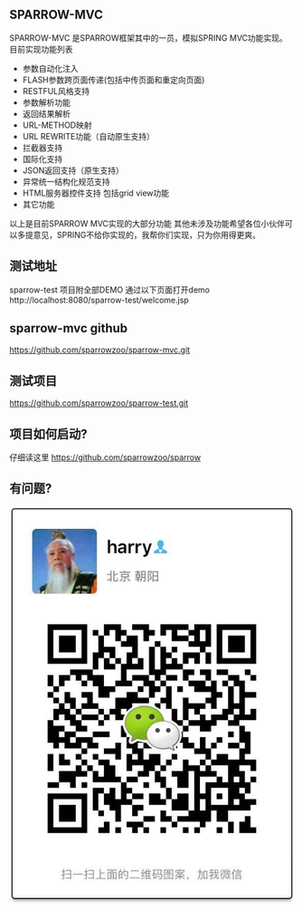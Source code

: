 SPARROW-MVC
---
SPARROW-MVC 是SPARROW框架其中的一员，模拟SPRING MVC功能实现。
目前实现功能列表
- 参数自动化注入
- FLASH参数跨页面传递(包括中传页面和重定向页面)
- RESTFUL风格支持
- 参数解析功能
- 返回结果解析
- URL-METHOD映射
- URL REWRITE功能（自动原生支持）
- 拦截器支持
- 国际化支持
- JSON返回支持（原生支持）
- 异常统一结构化规范支持
- HTML服务器控件支持 包括grid view功能
- 其它功能

以上是目前SPARROW MVC实现的大部分功能
其他未涉及功能希望各位小伙伴可以多提意见，SPRING不给你实现的，我帮你们实现，只为你用得更爽。

测试地址
---
sparrow-test 项目附全部DEMO
通过以下页面打开demo
http://localhost:8080/sparrow-test/welcome.jsp

sparrow-mvc github
---
https://github.com/sparrowzoo/sparrow-mvc.git

测试项目
---
https://github.com/sparrowzoo/sparrow-test.git

项目如何启动?
---
仔细读这里
https://github.com/sparrowzoo/sparrow

有问题?
---
![微信](wechat.jpg)